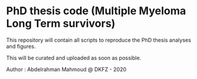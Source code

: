 # PhD thesis code (Multiple Myeloma Long Term survivors)
This repository will contain all scripts to reproduce the PhD thesis analyses and figures.

This will be curated and uploaded as soon as possible.

Author : Abdelrahman Mahmoud @ DKFZ - 2020
